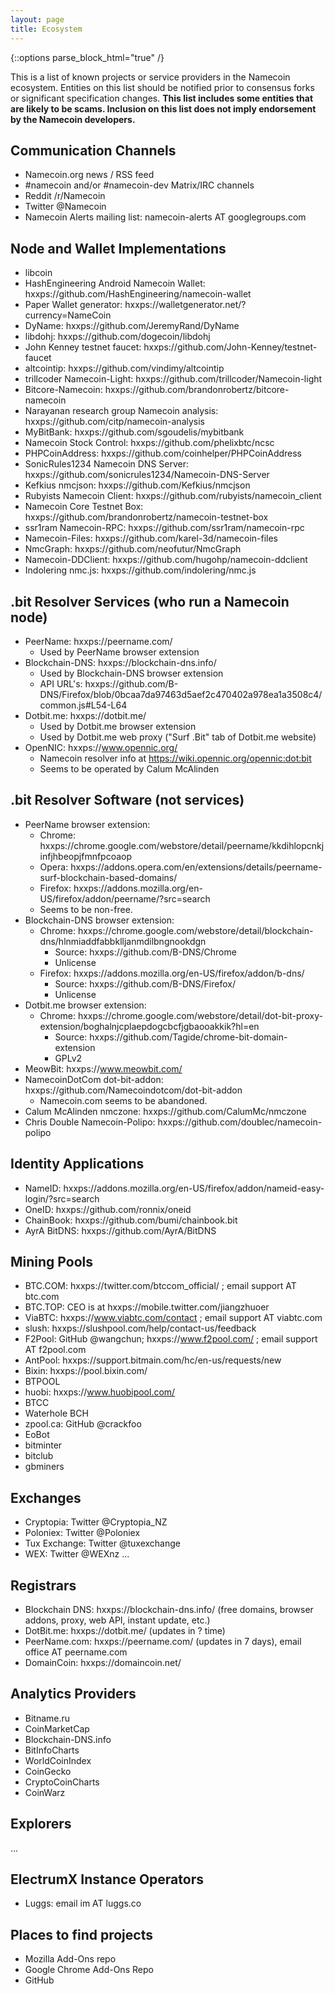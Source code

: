 ```yaml
---
layout: page
title: Ecosystem
---
```


{::options parse_block_html="true" /}

This is a list of known projects or service providers in the Namecoin ecosystem.  Entities on this list should be notified prior to consensus forks or significant specification changes.  **This list includes some entities that are likely to be scams.  Inclusion on this list does not imply endorsement by the Namecoin developers.**

## Communication Channels

* Namecoin.org news / RSS feed
* #namecoin and/or #namecoin-dev Matrix/IRC channels
* Reddit /r/Namecoin
* Twitter @Namecoin
* Namecoin Alerts mailing list: namecoin-alerts AT googlegroups.com

## Node and Wallet Implementations

* libcoin
* HashEngineering Android Namecoin Wallet: hxxps://github.com/HashEngineering/namecoin-wallet
* Paper Wallet generator: hxxps://walletgenerator.net/?currency=NameCoin
* DyName: hxxps://github.com/JeremyRand/DyName
* libdohj: hxxps://github.com/dogecoin/libdohj
* John Kenney testnet faucet: hxxps://github.com/John-Kenney/testnet-faucet
* altcointip: hxxps://github.com/vindimy/altcointip
* trillcoder Namecoin-Light: hxxps://github.com/trillcoder/Namecoin-light
* Bitcore-Namecoin: hxxps://github.com/brandonrobertz/bitcore-namecoin
* Narayanan research group Namecoin analysis: hxxps://github.com/citp/namecoin-analysis
* MyBitBank: hxxps://github.com/sgoudelis/mybitbank
* Namecoin Stock Control: hxxps://github.com/phelixbtc/ncsc
* PHPCoinAddress: hxxps://github.com/coinhelper/PHPCoinAddress
* SonicRules1234 Namecoin DNS Server: hxxps://github.com/sonicrules1234/Namecoin-DNS-Server
* Kefkius nmcjson: hxxps://github.com/Kefkius/nmcjson
* Rubyists Namecoin Client: hxxps://github.com/rubyists/namecoin_client
* Namecoin Core Testnet Box: hxxps://github.com/brandonrobertz/namecoin-testnet-box
* ssr1ram Namecoin-RPC: hxxps://github.com/ssr1ram/namecoin-rpc
* Namecoin-Files: hxxps://github.com/karel-3d/namecoin-files
* NmcGraph: hxxps://github.com/neofutur/NmcGraph
* Namecoin-DDClient: hxxps://github.com/hugohp/namecoin-ddclient
* Indolering nmc.js: hxxps://github.com/indolering/nmc.js

## .bit Resolver Services (who run a Namecoin node)

* PeerName: hxxps://peername.com/
    * Used by PeerName browser extension
* Blockchain-DNS: hxxps://blockchain-dns.info/
    * Used by Blockchain-DNS browser extension
    * API URL's: hxxps://github.com/B-DNS/Firefox/blob/0bcaa7da97463d5aef2c470402a978ea1a3508c4/common.js#L54-L64
* Dotbit.me: hxxps://dotbit.me/
    * Used by Dotbit.me browser extension
    * Used by Dotbit.me web proxy ("Surf .Bit" tab of Dotbit.me website)
* OpenNIC: hxxps://www.opennic.org/
    * Namecoin resolver info at https://wiki.opennic.org/opennic:dot:bit
    * Seems to be operated by Calum McAlinden

## .bit Resolver Software (not services)

* PeerName browser extension:
    * Chrome: hxxps://chrome.google.com/webstore/detail/peername/kkdihlopcnkjinfjhbeopjfmnfpcoaop
    * Opera: hxxps://addons.opera.com/en/extensions/details/peername-surf-blockchain-based-domains/
    * Firefox: hxxps://addons.mozilla.org/en-US/firefox/addon/peername/?src=search
    * Seems to be non-free.
* Blockchain-DNS browser extension:
    * Chrome: hxxps://chrome.google.com/webstore/detail/blockchain-dns/hlnmiaddfabbklljanmdilbngnookdgn
        * Source: hxxps://github.com/B-DNS/Chrome
        * Unlicense
    * Firefox: hxxps://addons.mozilla.org/en-US/firefox/addon/b-dns/
        * Source: hxxps://github.com/B-DNS/Firefox/
        * Unlicense
* Dotbit.me browser extension:
    * Chrome: hxxps://chrome.google.com/webstore/detail/dot-bit-proxy-extension/boghalnjcplaepdogcbcfjgbaooakkik?hl=en
        * Source: hxxps://github.com/Tagide/chrome-bit-domain-extension
        * GPLv2
* MeowBit: hxxps://www.meowbit.com/
* NamecoinDotCom dot-bit-addon: hxxps://github.com/Namecoindotcom/dot-bit-addon
    * Namecoin.com seems to be abandoned.
* Calum McAlinden nmczone: hxxps://github.com/CalumMc/nmczone
* Chris Double Namecoin-Polipo: hxxps://github.com/doublec/namecoin-polipo

## Identity Applications

* NameID: hxxps://addons.mozilla.org/en-US/firefox/addon/nameid-easy-login/?src=search
* OneID: hxxps://github.com/ronnix/oneid
* ChainBook: hxxps://github.com/bumi/chainbook.bit
* AyrA BitDNS: hxxps://github.com/AyrA/BitDNS

## Mining Pools

* BTC.COM: hxxps://twitter.com/btccom_official/ ; email support AT btc.com
* BTC.TOP: CEO is at hxxps://mobile.twitter.com/jiangzhuoer
* ViaBTC: hxxps://www.viabtc.com/contact ; email support AT viabtc.com
* slush: hxxps://slushpool.com/help/contact-us/feedback
* F2Pool: GitHub @wangchun; hxxps://www.f2pool.com/ ; email support AT f2pool.com
* AntPool: hxxps://support.bitmain.com/hc/en-us/requests/new
* Bixin: hxxps://pool.bixin.com/
* BTPOOL
* huobi: hxxps://www.huobipool.com/
* BTCC
* Waterhole BCH
* zpool.ca: GitHub @crackfoo
* EoBot
* bitminter
* bitclub
* gbminers

## Exchanges

* Cryptopia: Twitter @Cryptopia_NZ
* Poloniex: Twitter @Poloniex
* Tux Exchange: Twitter @tuxexchange
* WEX: Twitter @WEXnz
...

## Registrars

* Blockchain DNS: hxxps://blockchain-dns.info/ (free domains, browser addons, proxy, web API, instant update, etc.)
* DotBit.me: hxxps://dotbit.me/ (updates in ? time)
* PeerName.com: hxxps://peername.com/ (updates in 7 days), email office AT peername.com
* DomainCoin: hxxps://domaincoin.net/

## Analytics Providers

* Bitname.ru
* CoinMarketCap
* Blockchain-DNS.info
* BitInfoCharts
* WorldCoinIndex
* CoinGecko
* CryptoCoinCharts
* CoinWarz

## Explorers

...

## ElectrumX Instance Operators

* Luggs: email im AT luggs.co

## Places to find projects

* Mozilla Add-Ons repo
* Google Chrome Add-Ons Repo
* GitHub

